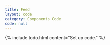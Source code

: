 ```yaml
---
title: Feed
layout: code
category: Components Code
code: null
---
```


{% include todo.html content="Set up code." %}
